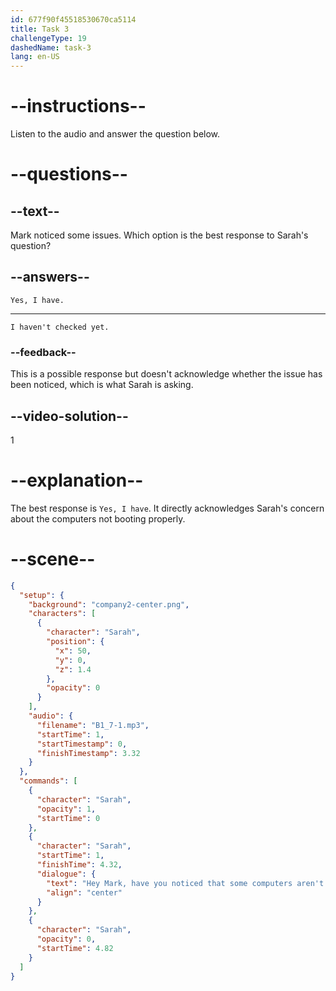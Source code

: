 ```yaml
---
id: 677f90f45518530670ca5114
title: Task 3
challengeType: 19
dashedName: task-3
lang: en-US
---
```


<!-- (audio) Sarah: Hey Mark, have you noticed that some computers aren't booting properly? -->

<!-- SPEAKING -->

# --instructions--

Listen to the audio and answer the question below.

# --questions--

## --text--

Mark noticed some issues. Which option is the best response to Sarah's question?

## --answers--

`Yes, I have.`

---

`I haven't checked yet.`

### --feedback--

This is a possible response but doesn't acknowledge whether the issue has been noticed, which is what Sarah is asking.

## --video-solution--

1

# --explanation--

The best response is `Yes, I have`. It directly acknowledges Sarah's concern about the computers not booting properly.

# --scene--

```json
{
  "setup": {
    "background": "company2-center.png",
    "characters": [
      {
        "character": "Sarah",
        "position": {
          "x": 50,
          "y": 0,
          "z": 1.4
        },
        "opacity": 0
      }
    ],
    "audio": {
      "filename": "B1_7-1.mp3",
      "startTime": 1,
      "startTimestamp": 0,
      "finishTimestamp": 3.32
    }
  },
  "commands": [
    {
      "character": "Sarah",
      "opacity": 1,
      "startTime": 0
    },
    {
      "character": "Sarah",
      "startTime": 1,
      "finishTime": 4.32,
      "dialogue": {
        "text": "Hey Mark, have you noticed that some computers aren't booting properly?",
        "align": "center"
      }
    },
    {
      "character": "Sarah",
      "opacity": 0,
      "startTime": 4.82
    }
  ]
}
```
